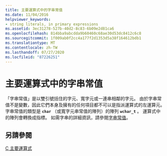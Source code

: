 ```yaml
---
title: 主要運算式中的字串常值
ms.date: 11/04/2016
helpviewer_keywords:
- string literals, in primary expressions
ms.assetid: 3ec31278-527b-40d2-8c83-6b09e2d81ca6
ms.openlocfilehash: 814bba9abcdda9b60460c68ae30d53dc8412c6c8
ms.sourcegitcommit: 1f009ab0f2cc4a177f2d1353d5a38f164612bdb1
ms.translationtype: MT
ms.contentlocale: zh-TW
ms.lasthandoff: 07/27/2020
ms.locfileid: "87226251"
---
```

# <a name="string-literals-in-primary-expressions"></a>主要運算式中的字串常值

「字串常值」是以雙引號括住的字元、寬字元或一連串相鄰的字元。 由於字串常值不是變數，因此它們本身及擁有的任何項目都不可以是指派運算式的左運算元。 字串常值的類型是 **`char`** （或寬字元串常值的陣列）的陣列 **`wchar_t`** 。 運算式中的陣列會轉換成指標。 如需字串的詳細資訊，請參閱[字串常值](../c-language/c-string-literals.md)。

## <a name="see-also"></a>另請參閱

[C 主要運算式](../c-language/c-primary-expressions.md)
